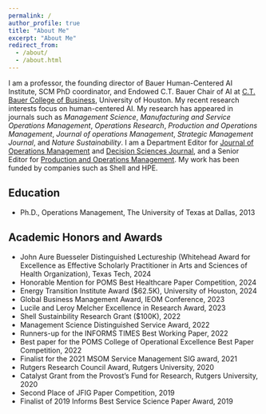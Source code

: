 ```yaml
---
permalink: /
author_profile: true
title: "About Me"
excerpt: "About Me"
redirect_from: 
  - /about/
  - /about.html
---
```



I am a professor, the founding director of Bauer Human-Centered AI Institute,  SCM PhD coordinator, and Endowed C.T. Bauer Chair of AI at [C.T. Bauer College of Business](https://www.bauer.uh.edu/search/directory/profile.asp?firstname=Meng&lastname=Li), University of Houston. My recent research interests focus on human-centered AI. My research has appeared in journals such as <i>Management Science</i>, <i>Manufacturing and Service Operations Management</i>, <i>Operations Research</i>,  <i>Production and Operations Management</i>, <i>Journal of operations Management</i>, <i>Strategic Management Journal</i>, and <i>Nature Sustainability</i>. I am  a Department Editor for [Journal of Operations Management](https://onlinelibrary.wiley.com/journal/18731317) and [Decision Sciences Journal](https://onlinelibrary.wiley.com/page/journal/15405915/homepage/editorialboard.html), and a Senior Editor for [Production and Operations Management](https://www.poms.org/journal/departments/). My work has been funded by companies such as Shell and HPE. 

 
Education
-----

* Ph.D., Operations Management, The University of Texas at Dallas, 2013

Academic Honors and Awards
----- 

* John Aure Buesseler Distinguished Lectureship
  (Whitehead Award for Excellence as Effective Scholarly Practitioner in Arts and Sciences of Health Organization), Texas Tech, 2024
* Honorable Mention for POMS Best Healthcare Paper Competition, 2024
* Energy Transition Institute Award ($62.5K), University of Houston, 2024
* Global Business Management Award, IEOM Conference, 2023
* Lucile and Leroy Melcher Excellence in Research Award, 2023 
* Shell Sustainbility Research Grant ($100K), 2022
* Management Science Distinguished Service Award, 2022
* Runners-up for the INFORMS TIMES Best Working Paper, 2022
* Best paper for the POMS College of Operational Excellence Best Paper Competition, 2022
* Finalist for the 2021 MSOM Service Management SIG award, 2021
* Rutgers Research Council Award, Rutgers University, 2020
* Catalyst Grant from the Provost’s Fund for Research, Rutgers University, 2020
* Second Place of JFIG Paper Competition, 2019
* Finalist of 2019 Informs Best Service Science Paper Award, 2019

